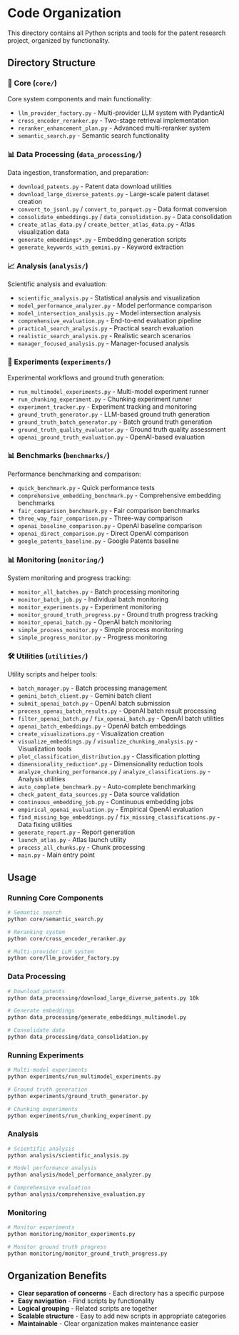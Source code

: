 # Code Organization

This directory contains all Python scripts and tools for the patent research project, organized by functionality.

## Directory Structure

### 🔧 Core (`core/`)
Core system components and main functionality:
- `llm_provider_factory.py` - Multi-provider LLM system with PydanticAI
- `cross_encoder_reranker.py` - Two-stage retrieval implementation
- `reranker_enhancement_plan.py` - Advanced multi-reranker system
- `semantic_search.py` - Semantic search functionality

### 📊 Data Processing (`data_processing/`)
Data ingestion, transformation, and preparation:
- `download_patents.py` - Patent data download utilities
- `download_large_diverse_patents.py` - Large-scale patent dataset creation
- `convert_to_jsonl.py` / `convert_to_parquet.py` - Data format conversion
- `consolidate_embeddings.py` / `data_consolidation.py` - Data consolidation
- `create_atlas_data.py` / `create_better_atlas_data.py` - Atlas visualization data
- `generate_embeddings*.py` - Embedding generation scripts
- `generate_keywords_with_gemini.py` - Keyword extraction

### 📈 Analysis (`analysis/`)
Scientific analysis and evaluation:
- `scientific_analysis.py` - Statistical analysis and visualization
- `model_performance_analyzer.py` - Model performance comparison
- `model_intersection_analysis.py` - Model intersection analysis
- `comprehensive_evaluation.py` - End-to-end evaluation pipeline
- `practical_search_analysis.py` - Practical search evaluation
- `realistic_search_analysis.py` - Realistic search scenarios
- `manager_focused_analysis.py` - Manager-focused analysis

### 🔬 Experiments (`experiments/`)
Experimental workflows and ground truth generation:
- `run_multimodel_experiments.py` - Multi-model experiment runner
- `run_chunking_experiment.py` - Chunking experiment runner
- `experiment_tracker.py` - Experiment tracking and monitoring
- `ground_truth_generator.py` - LLM-based ground truth generation
- `ground_truth_batch_generator.py` - Batch ground truth generation
- `ground_truth_quality_evaluator.py` - Ground truth quality assessment
- `openai_ground_truth_evaluation.py` - OpenAI-based evaluation

### 📊 Benchmarks (`benchmarks/`)
Performance benchmarking and comparison:
- `quick_benchmark.py` - Quick performance tests
- `comprehensive_embedding_benchmark.py` - Comprehensive embedding benchmarks
- `fair_comparison_benchmark.py` - Fair comparison benchmarks
- `three_way_fair_comparison.py` - Three-way comparison
- `openai_baseline_comparison.py` - OpenAI baseline comparison
- `openai_direct_comparison.py` - Direct OpenAI comparison
- `google_patents_baseline.py` - Google Patents baseline

### 📊 Monitoring (`monitoring/`)
System monitoring and progress tracking:
- `monitor_all_batches.py` - Batch processing monitoring
- `monitor_batch_job.py` - Individual batch monitoring
- `monitor_experiments.py` - Experiment monitoring
- `monitor_ground_truth_progress.py` - Ground truth progress tracking
- `monitor_openai_batch.py` - OpenAI batch monitoring
- `simple_process_monitor.py` - Simple process monitoring
- `simple_progress_monitor.py` - Progress monitoring

### 🛠️ Utilities (`utilities/`)
Utility scripts and helper tools:
- `batch_manager.py` - Batch processing management
- `gemini_batch_client.py` - Gemini batch client
- `submit_openai_batch.py` - OpenAI batch submission
- `process_openai_batch_results.py` - OpenAI batch result processing
- `filter_openai_batch.py` / `fix_openai_batch.py` - OpenAI batch utilities
- `openai_batch_embeddings.py` - OpenAI batch embeddings
- `create_visualizations.py` - Visualization creation
- `visualize_embeddings.py` / `visualize_chunking_analysis.py` - Visualization tools
- `plot_classification_distribution.py` - Classification plotting
- `dimensionality_reduction*.py` - Dimensionality reduction tools
- `analyze_chunking_performance.py` / `analyze_classifications.py` - Analysis utilities
- `auto_complete_benchmark.py` - Auto-complete benchmarking
- `check_patent_data_sources.py` - Data source validation
- `continuous_embedding_job.py` - Continuous embedding jobs
- `empirical_openai_evaluation.py` - Empirical OpenAI evaluation
- `find_missing_bge_embeddings.py` / `fix_missing_classifications.py` - Data fixing utilities
- `generate_report.py` - Report generation
- `launch_atlas.py` - Atlas launch utility
- `process_all_chunks.py` - Chunk processing
- `main.py` - Main entry point

## Usage

### Running Core Components
```bash
# Semantic search
python core/semantic_search.py

# Reranking system
python core/cross_encoder_reranker.py

# Multi-provider LLM system
python core/llm_provider_factory.py
```

### Data Processing
```bash
# Download patents
python data_processing/download_large_diverse_patents.py 10k

# Generate embeddings
python data_processing/generate_embeddings_multimodel.py

# Consolidate data
python data_processing/data_consolidation.py
```

### Running Experiments
```bash
# Multi-model experiments
python experiments/run_multimodel_experiments.py

# Ground truth generation
python experiments/ground_truth_generator.py

# Chunking experiments
python experiments/run_chunking_experiment.py
```

### Analysis
```bash
# Scientific analysis
python analysis/scientific_analysis.py

# Model performance analysis
python analysis/model_performance_analyzer.py

# Comprehensive evaluation
python analysis/comprehensive_evaluation.py
```

### Monitoring
```bash
# Monitor experiments
python monitoring/monitor_experiments.py

# Monitor ground truth progress
python monitoring/monitor_ground_truth_progress.py
```

## Organization Benefits

- **Clear separation of concerns** - Each directory has a specific purpose
- **Easy navigation** - Find scripts by functionality
- **Logical grouping** - Related scripts are together
- **Scalable structure** - Easy to add new scripts in appropriate categories
- **Maintainable** - Clear organization makes maintenance easier
